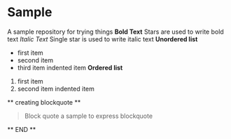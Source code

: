 # Sample
A sample repository for trying things
**Bold Text**
Stars are used to write bold text
*Italic Text*
Single star is used to write italic text
**Unordered list**
- first item
- second item
- third item
    indented item
**Ordered list**
1. first item
2. second item
    indented item

** creating blockquote **

> Block quote  a sample to express blockquote


** END **
